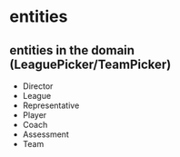 # entities
## entities in the domain (LeaguePicker/TeamPicker)
- Director
- League
- Representative
- Player
- Coach
- Assessment
- Team
